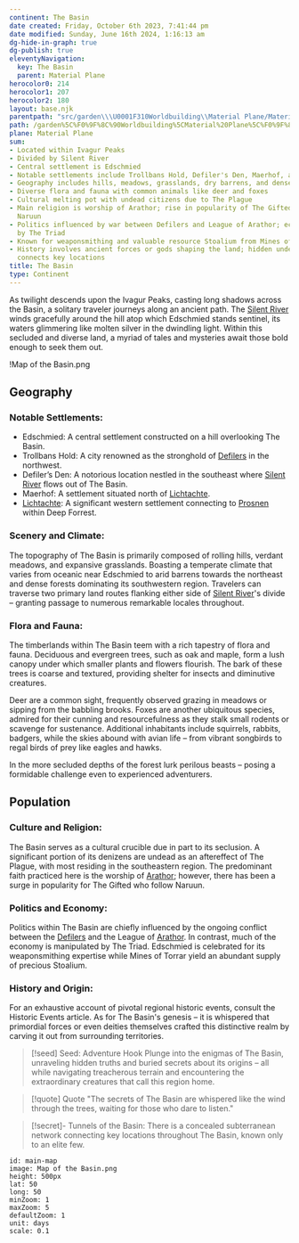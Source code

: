 ```yaml
---
continent: The Basin
date created: Friday, October 6th 2023, 7:41:44 pm
date modified: Sunday, June 16th 2024, 1:16:13 am
dg-hide-in-graph: true
dg-publish: true
eleventyNavigation:
  key: The Basin
  parent: Material Plane
herocolor0: 214
herocolor1: 207
herocolor2: 180
layout: base.njk
parentpath: "src/garden\\\U0001F310Worldbuilding\\Material Plane/Material Plane.md"
path: /garden%5C%F0%9F%8C%90Worldbuilding%5CMaterial%20Plane%5C%F0%9F%8F%9E%EF%B8%8FThe%20Basin/The%20Basin/
plane: Material Plane
sum:
- Located within Ivagur Peaks
- Divided by Silent River
- Central settlement is Edschmied
- Notable settlements include Trollbans Hold, Defiler's Den, Maerhof, and Lichtachte
- Geography includes hills, meadows, grasslands, dry barrens, and dense forests
- Diverse flora and fauna with common animals like deer and foxes
- Cultural melting pot with undead citizens due to The Plague
- Main religion is worship of Arathor; rise in popularity of The Gifted who follow
  Naruun
- Politics influenced by war between Defilers and League of Arathor; economy controlled
  by The Triad
- Known for weaponsmithing and valuable resource Stoalium from Mines of Torrar
- History involves ancient forces or gods shaping the land; hidden underground network
  connects key locations
title: The Basin
type: Continent
---
```


As twilight descends upon the Ivagur Peaks, casting long shadows across the Basin, a solitary traveler journeys along an ancient path. The [Silent River](/garden/%F0%9F%8C%90Worldbuilding%5CMaterial%20Plane%5C%F0%9F%8F%9E%EF%B8%8FThe%20Basin/Silent%20River) winds gracefully around the hill atop which Edschmied stands sentinel, its waters glimmering like molten silver in the dwindling light. Within this secluded and diverse land, a myriad of tales and mysteries await those bold enough to seek them out.

!Map of the Basin.png

## Geography
### Notable Settlements:
- Edschmied: A central settlement constructed on a hill overlooking The Basin.
- Trollbans Hold: A city renowned as the stronghold of [Defilers](/garden/%F0%9F%8C%90Worldbuilding%5CMaterial%20Plane%5C%F0%9F%8F%9E%EF%B8%8FThe%20Basin%5CFactions%5CDefilers/Defilers) in the northwest.
- Defiler’s Den: A notorious location nestled in the southeast where [Silent River](/garden/%F0%9F%8C%90Worldbuilding%5CMaterial%20Plane%5C%F0%9F%8F%9E%EF%B8%8FThe%20Basin/Silent%20River) flows out of The Basin.
- Maerhof: A settlement situated north of [Lichtachte](/garden/%F0%9F%8C%90Worldbuilding%5CMaterial%20Plane%5C%F0%9F%8F%9E%EF%B8%8FThe%20Basin%5CRegions%5CLichtachte/Lichtachte).
- [Lichtachte](/garden/%F0%9F%8C%90Worldbuilding%5CMaterial%20Plane%5C%F0%9F%8F%9E%EF%B8%8FThe%20Basin%5CRegions%5CLichtachte/Lichtachte): A significant western settlement connecting to [Prosnen](/garden/%F0%9F%8C%90Worldbuilding%5CMaterial%20Plane%5C%F0%9F%8F%9E%EF%B8%8FThe%20Basin%5CRegions%5CProsnen/Prosnen) within Deep Forrest.

### Scenery and Climate:

The topography of The Basin is primarily composed of rolling hills, verdant meadows, and expansive grasslands. Boasting a temperate climate that varies from oceanic near Edschmied to arid barrens towards the northeast and dense forests dominating its southwestern region. Travelers can traverse two primary land routes flanking either side of [Silent River](/garden/%F0%9F%8C%90Worldbuilding%5CMaterial%20Plane%5C%F0%9F%8F%9E%EF%B8%8FThe%20Basin/Silent%20River)'s divide – granting passage to numerous remarkable locales throughout.

### Flora and Fauna:

The timberlands within The Basin teem with a rich tapestry of flora and fauna. Deciduous and evergreen trees, such as oak and maple, form a lush canopy under which smaller plants and flowers flourish. The bark of these trees is coarse and textured, providing shelter for insects and diminutive creatures.

Deer are a common sight, frequently observed grazing in meadows or sipping from the babbling brooks. Foxes are another ubiquitous species, admired for their cunning and resourcefulness as they stalk small rodents or scavenge for sustenance. Additional inhabitants include squirrels, rabbits, badgers, while the skies abound with avian life – from vibrant songbirds to regal birds of prey like eagles and hawks.

In the more secluded depths of the forest lurk perilous beasts – posing a formidable challenge even to experienced adventurers.

## Population
### Culture and Religion:

The Basin serves as a cultural crucible due in part to its seclusion. A significant portion of its denizens are undead as an aftereffect of The Plague, with most residing in the southeastern region. The predominant faith practiced here is the worship of [Arathor](/garden/%F0%9F%8C%90Worldbuilding%5CNether%20Plane%5CGods/Arathor); however, there has been a surge in popularity for The Gifted who follow Naruun.

### Politics and Economy:

Politics within The Basin are chiefly influenced by the ongoing conflict between the [Defilers](/garden/%F0%9F%8C%90Worldbuilding%5CMaterial%20Plane%5C%F0%9F%8F%9E%EF%B8%8FThe%20Basin%5CFactions%5CDefilers/Defilers) and the League of [Arathor](/garden/%F0%9F%8C%90Worldbuilding%5CNether%20Plane%5CGods/Arathor). In contrast, much of the economy is manipulated by The Triad. Edschmied is celebrated for its weaponsmithing expertise while Mines of Torrar yield an abundant supply of precious Stoalium.

### History and Origin:

For an exhaustive account of pivotal regional historic events, consult the Historic Events article. As for The Basin's genesis – it is whispered that primordial forces or even deities themselves crafted this distinctive realm by carving it out from surrounding territories.

> [!seed] Seed: Adventure Hook
> Plunge into the enigmas of The Basin, unraveling hidden truths and buried secrets about its origins – all while navigating treacherous terrain and encountering the extraordinary creatures that call this region home.

> [!quote] Quote
> "The secrets of The Basin are whispered like the wind through the trees, waiting for those who dare to listen."

>[!secret]- 
> Tunnels of the Basin: There is a concealed subterranean network connecting key locations throughout The Basin, known only to an elite few.

```leaflet
id: main-map
image: Map of the Basin.png
height: 500px
lat: 50
long: 50
minZoom: 1
maxZoom: 5
defaultZoom: 1
unit: days
scale: 0.1
```